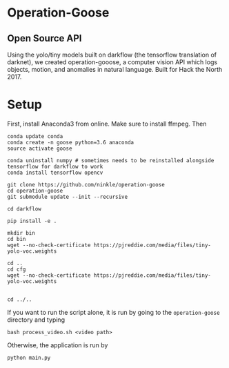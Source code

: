 # Operation-Goose

## Open Source API
Using the yolo/tiny models built on darkflow (the tensorflow translation of darknet), we created operation-gooose, a computer vision API which logs objects, motion, and anomalies in natural language. Built for Hack the North 2017.

# Setup
First, install Anaconda3 from online.
Make sure to install ffmpeg.
Then

```
conda update conda
conda create -n goose python=3.6 anaconda
source activate goose

conda uninstall numpy # sometimes needs to be reinstalled alongside tensorflow for darkflow to work
conda install tensorflow opencv

git clone https://github.com/ninkle/operation-goose
cd operation-goose
git submodule update --init --recursive

cd darkflow

pip install -e .

mkdir bin
cd bin
wget --no-check-certificate https://pjreddie.com/media/files/tiny-yolo-voc.weights

cd ..
cd cfg
wget --no-check-certificate https://pjreddie.com/media/files/tiny-yolo-voc.weights


cd ../..
```
If you want to run the script alone, it is run by going to the `operation-goose` directory and typing 
```
bash process_video.sh <video path> 
```
Otherwise, the application is run by
```
python main.py
```
